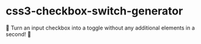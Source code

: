 # css3-checkbox-switch-generator
🎊 Turn an input checkbox into a toggle without any additional elements in a second! 🎊
